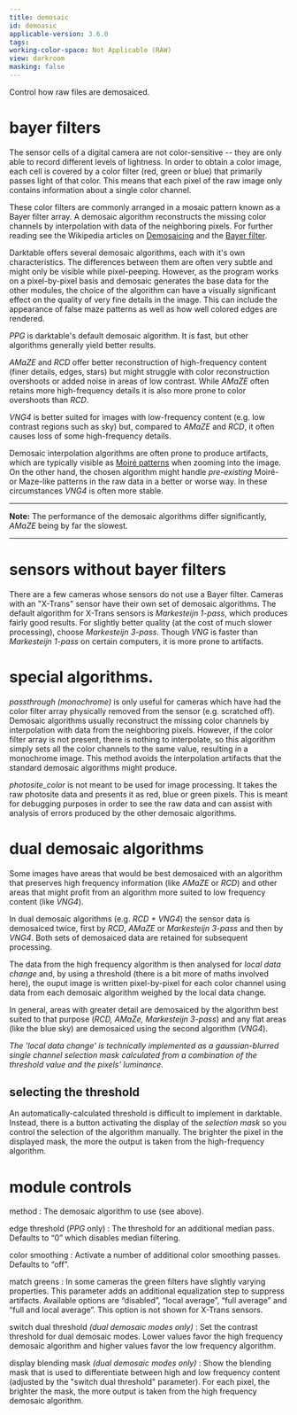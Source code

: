 ```yaml
---
title: demosaic
id: demoasic
applicable-version: 3.6.0
tags: 
working-color-space: Not Applicable (RAW) 
view: darkroom
masking: false
---
```


Control how raw files are demosaiced.

# bayer filters

The sensor cells of a digital camera are not color-sensitive -- they are only able to record different levels of lightness. In order to obtain a color image, each cell is covered by a color filter (red, green or blue) that primarily passes light of that color. This means that each pixel of the raw image only contains information about a single color channel. 

These color filters are commonly arranged in a mosaic pattern known as a Bayer filter array. A demosaic algorithm reconstructs the missing color channels by interpolation with data of the neighboring pixels. For further reading see the Wikipedia articles on [Demosaicing](https://en.wikipedia.org/wiki/Demosaicing) and the [Bayer filter](http://en.wikipedia.org/wiki/Bayer_filter).

Darktable offers several demosaic algorithms, each with it's own characteristics. The differences between them are often very subtle and might only be visible while pixel-peeping. However, as the program works on a pixel-by-pixel basis and demosaic generates the base data for the other modules, the choice of the algorithm can have a visually significant effect on the quality of very fine details in the image. This can include the appearance of false maze patterns as well as how well colored edges are rendered.

_PPG_ is darktable's default demosaic algorithm. It is fast, but other algorithms generally yield better results.

_AMaZE_ and _RCD_ offer better reconstruction of high-frequency content (finer details, edges, stars) but might struggle with color reconstruction overshoots or added noise in areas of low contrast. While _AMaZE_ often retains more high-frequency details it is also more prone to color overshoots than _RCD_.

_VNG4_ is better suited for images with low-frequency content (e.g. low contrast regions such as sky) but, compared to _AMaZE_ and _RCD_, it often causes loss of some high-frequency details.

Demosaic interpolation algorithms are often prone to produce artifacts, which are typically visible as [Moiré patterns](https://en.wikipedia.org/wiki/Moir%C3%A9_pattern) when zooming into the image. On the other hand, the chosen algorithm might handle _pre-existing_ Moiré- or Maze-like patterns in the raw data in a better or worse way. In these circumstances _VNG4_ is often more stable.

---

**Note:** The performance of the demosaic algorithms differ significantly, _AMaZE_ being by far the slowest.
  
---

# sensors without bayer filters

There are a few cameras whose sensors do not use a Bayer filter. Cameras with an "X-Trans" sensor have their own set of demosaic algorithms. The default algorithm for X-Trans sensors is _Markesteijn 1-pass_, which produces fairly good results. For slightly better quality (at the cost of much slower processing), choose _Markesteijn 3-pass_. Though _VNG_ is faster than _Markesteijn 1-pass_ on certain computers, it is more prone to artifacts.

# special algorithms.

_passthrough (monochrome)_ is only useful for cameras which have had the color filter array physically removed from the sensor (e.g. scratched off). Demosaic algorithms usually reconstruct the missing color channels by interpolation with data from the neighboring pixels. However, if the color filter array is not present, there is nothing to interpolate, so this algorithm simply sets all the color channels to the same value, resulting in a monochrome image. This method avoids the interpolation artifacts that the standard demosaic algorithms might produce.

_photosite_color_ is not meant to be used for image processing. It takes the raw photosite data and presents it as red, blue or green pixels. This is meant for debugging purposes in order to see the raw data and can assist with analysis of errors produced by the other demosaic algorithms.

# dual demosaic algorithms

Some images have areas that would be best demosaiced with an algorithm that preserves high frequency information (like _AMaZE_ or _RCD_) and other areas that might profit from an algorithm more suited to low frequency content (like _VNG4_).

In dual demosaic algorithms (e.g. _RCD + VNG4_) the sensor data is demosaiced twice, first by _RCD_, _AMaZE_ or _Markesteijn 3-pass_ and then by _VNG4_. Both sets of demosaiced data are retained for subsequent processing.

The data from the high frequency algorithm is then analysed for _local data change_ and, by using a threshold (there is a bit more of maths involved here), the ouput image is written pixel-by-pixel for each color channel using data from each demosaic algorithm weighed by the local data change. 

In general, areas with greater detail are demosaiced by the algorithm best suited to that purpose (_RCD, AMaZe, Markesteijn 3-pass_) and any flat areas (like the blue sky) are demosaiced using the second algorithm (_VNG4_). 

_The 'local data change' is technically implemented as a gaussian-blurred single channel selection mask calculated from a combination of the threshold value and the pixels' luminance._

## selecting the threshold

An automatically-calculated threshold is difficult to implement in darktable. Instead, there is a button activating the display of the _selection mask_ so you control the selection of the algorithm manually. The brighter the pixel in the displayed mask, the more the output is taken from the high-frequency algorithm.

# module controls

method
: The demosaic algorithm to use (see above).

edge threshold (_PPG_ only)
: The threshold for an additional median pass. Defaults to “0” which disables median filtering.

color smoothing
: Activate a number of additional color smoothing passes. Defaults to “off”.

match greens
: In some cameras the green filters have slightly varying properties. This parameter adds an additional equalization step to suppress artifacts. Available options are “disabled”, “local average”, “full average” and “full and local average”. This option is not shown for X-Trans sensors.

switch dual threshold _(dual demosaic modes only)_
: Set the contrast threshold for dual demosaic modes. Lower values favor the high frequency demosaic algorithm and higher values favor the low frequency algorithm.

display blending mask _(dual demosaic modes only)_
: Show the blending mask that is used to differentiate between high and low frequency content (adjusted by the "switch dual threshold" parameter). For each pixel, the brighter the mask, the more output is taken from the high frequency demosaic algorithm.
